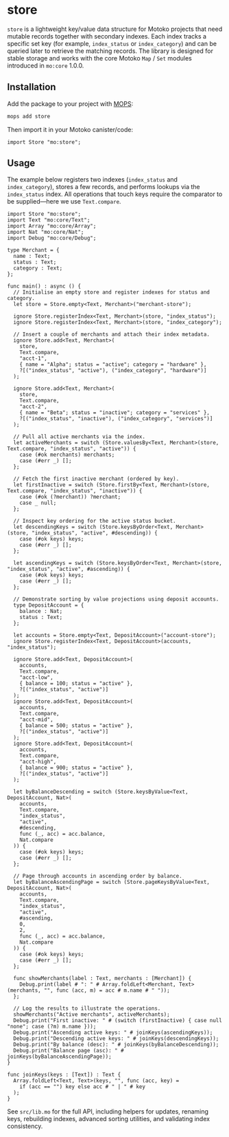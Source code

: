 # store

`store` is a lightweight key/value data structure for Motoko projects that need
mutable records together with secondary indexes. Each index tracks a specific
set key (for example, `index_status` or `index_category`) and can be queried later to
retrieve the matching records. The library is designed for stable storage and
works with the core Motoko `Map` / `Set` modules introduced in `mo:core` 1.0.0.

## Installation

Add the package to your project with [MOPS](https://mops.one):

```bash
mops add store
```

Then import it in your Motoko canister/code:

```motoko
import Store "mo:store";
```

## Usage

The example below registers two indexes (`index_status` and `index_category`), stores a few
records, and performs lookups via the `index_status` index. All operations that touch
keys require the comparator to be supplied—here we use `Text.compare`.

```motoko
import Store "mo:store";
import Text "mo:core/Text";
import Array "mo:core/Array";
import Nat "mo:core/Nat";
import Debug "mo:core/Debug";

type Merchant = {
  name : Text;
  status : Text;
  category : Text;
};

func main() : async () {
  // Initialise an empty store and register indexes for status and category.
  let store = Store.empty<Text, Merchant>("merchant-store");

  ignore Store.registerIndex<Text, Merchant>(store, "index_status");
  ignore Store.registerIndex<Text, Merchant>(store, "index_category");

  // Insert a couple of merchants and attach their index metadata.
  ignore Store.add<Text, Merchant>(
    store,
    Text.compare,
    "acct-1",
    { name = "Alpha"; status = "active"; category = "hardware" },
    ?[("index_status", "active"), ("index_category", "hardware")]
  );

  ignore Store.add<Text, Merchant>(
    store,
    Text.compare,
    "acct-2",
    { name = "Beta"; status = "inactive"; category = "services" },
    ?[("index_status", "inactive"), ("index_category", "services")]
  );

  // Pull all active merchants via the index.
  let activeMerchants = switch (Store.valuesBy<Text, Merchant>(store, Text.compare, "index_status", "active")) {
    case (#ok merchants) merchants;
    case (#err _) [];
  };

  // Fetch the first inactive merchant (ordered by key).
  let firstInactive = switch (Store.firstBy<Text, Merchant>(store, Text.compare, "index_status", "inactive")) {
    case (#ok (?merchant)) ?merchant;
    case _ null;
  };

  // Inspect key ordering for the active status bucket.
  let descendingKeys = switch (Store.keysByOrder<Text, Merchant>(store, "index_status", "active", #descending)) {
    case (#ok keys) keys;
    case (#err _) [];
  };

  let ascendingKeys = switch (Store.keysByOrder<Text, Merchant>(store, "index_status", "active", #ascending)) {
    case (#ok keys) keys;
    case (#err _) [];
  };

  // Demonstrate sorting by value projections using deposit accounts.
  type DepositAccount = {
    balance : Nat;
    status : Text;
  };

  let accounts = Store.empty<Text, DepositAccount>("account-store");
  ignore Store.registerIndex<Text, DepositAccount>(accounts, "index_status");

  ignore Store.add<Text, DepositAccount>(
    accounts,
    Text.compare,
    "acct-low",
    { balance = 100; status = "active" },
    ?[("index_status", "active")]
  );
  ignore Store.add<Text, DepositAccount>(
    accounts,
    Text.compare,
    "acct-mid",
    { balance = 500; status = "active" },
    ?[("index_status", "active")]
  );
  ignore Store.add<Text, DepositAccount>(
    accounts,
    Text.compare,
    "acct-high",
    { balance = 900; status = "active" },
    ?[("index_status", "active")]
  );

  let byBalanceDescending = switch (Store.keysByValue<Text, DepositAccount, Nat>(
    accounts,
    Text.compare,
    "index_status",
    "active",
    #descending,
    func (_, acc) = acc.balance,
    Nat.compare
  )) {
    case (#ok keys) keys;
    case (#err _) [];
  };

  // Page through accounts in ascending order by balance.
  let byBalanceAscendingPage = switch (Store.pageKeysByValue<Text, DepositAccount, Nat>(
    accounts,
    Text.compare,
    "index_status",
    "active",
    #ascending,
    0,
    2,
    func (_, acc) = acc.balance,
    Nat.compare
  )) {
    case (#ok keys) keys;
    case (#err _) [];
  };

  func showMerchants(label : Text, merchants : [Merchant]) {
    Debug.print(label # ": " # Array.foldLeft<Merchant, Text>(merchants, "", func (acc, m) = acc # m.name # " "));
  };

  // Log the results to illustrate the operations.
  showMerchants("Active merchants", activeMerchants);
  Debug.print("First inactive: " # (switch (firstInactive) { case null "none"; case (?m) m.name }));
  Debug.print("Ascending active keys: " # joinKeys(ascendingKeys));
  Debug.print("Descending active keys: " # joinKeys(descendingKeys));
  Debug.print("By balance (desc): " # joinKeys(byBalanceDescending));
  Debug.print("Balance page (asc): " # joinKeys(byBalanceAscendingPage));
}

func joinKeys(keys : [Text]) : Text {
  Array.foldLeft<Text, Text>(keys, "", func (acc, key) =
    if (acc == "") key else acc # " | " # key
  );
}
```

See `src/lib.mo` for the full API, including helpers for updates, renaming
keys, rebuilding indexes, advanced sorting utilities, and validating index consistency.
